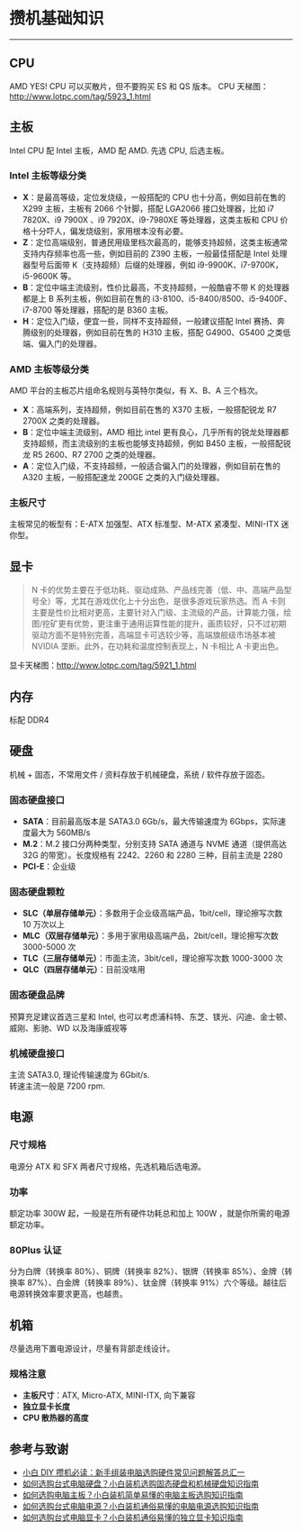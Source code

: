 # 攒机基础知识

---

## CPU

AMD YES!
CPU 可以买散片，但不要购买 ES 和 QS 版本。
CPU 天梯图：<http://www.lotpc.com/tag/5923_1.html>

## 主板

Intel CPU 配 Intel 主板，AMD 配 AMD. 先选 CPU, 后选主板。

### Intel 主板等级分类

* **X**：是最高等级，定位发烧级，一般搭配的 CPU 也十分高，例如目前在售的 X299 主板，主板有 2066 个针脚，搭配 LGA2066 接口处理器，比如 i7 7820X、i9 7900X 、i9 7920X、i9-7980XE 等处理器，这类主板和 CPU 价格十分吓人，偏发烧级别，家用根本没有必要。
* **Z**：定位高端级别，普通民用级里档次最高的，能够支持超频，这类主板通常支持内存频率也高一些，例如目前的 Z390 主板，一般最佳搭配是 Intel 处理器型号后面带 K（支持超频）后缀的处理器，例如 i9-9900K、i7-9700K，i5-9600K 等。
* **B**：定位中端主流级别，性价比最高，不支持超频，一般酷睿不带 K 的处理器都是上 B 系列主板，例如目前在售的 i3-8100、i5-8400/8500、i5-9400F、i7-8700 等处理器，搭配的是 B360 主板。
* **H**：定位入门级，便宜一些，同样不支持超频，一般建议搭配 Intel 赛扬、奔腾级别的处理器，例如目前在售的 H310 主板，搭配 G4900、G5400 之类低端、偏入门的处理器。

### AMD 主板等级分类

AMD 平台的主板芯片组命名规则与英特尔类似，有 X、B、A 三个档次。

* **X**：高端系列，支持超频，例如目前在售的 X370 主板，一般搭配锐龙 R7 2700X 之类的处理器。
* **B**：定位中端主流级别，AMD 相比 intel 更有良心，几乎所有的锐龙处理器都支持超频，而主流级别的主板也能够支持超频，例如 B450 主板，一般搭配锐龙 R5 2600、R7 2700 之类的处理器。
* **A**：定位入门级，不支持超频，一般适合偏入门的处理器，例如目前在售的 A320 主板，一般搭配速龙 200GE 之类的入门级处理器。
  
### 主板尺寸

主板常见的板型有：E-ATX 加强型、ATX 标准型、M-ATX 紧凑型、MINI-ITX 迷你型。

## 显卡

> N 卡的优势主要在于低功耗、驱动成熟、产品线完善（低、中、高端产品型号全）等，尤其在游戏优化上十分出色，是很多游戏玩家热选。而 A 卡则主要是性价比相对更高，主要针对入门级、主流级的产品，计算能力强，绘图/挖矿更有优势，更注重于通用运算性能的提升，画质较好，只不过初期驱动方面不是特别完善，高端显卡可选较少等，高端旗舰级市场基本被 NVIDIA 垄断。此外，在功耗和温度控制表现上，N 卡相比 A 卡更出色。

显卡天梯图：<http://www.lotpc.com/tag/5921_1.html>

## 内存

标配 DDR4

## 硬盘

机械 + 固态，不常用文件 / 资料存放于机械硬盘，系统 / 软件存放于固态。

### 固态硬盘接口

* **SATA**：目前最高版本是 SATA3.0 6Gb/s，最大传输速度为 6Gbps，实际速度最大为 560MB/s
* **M.2**：M.2 接口分两种类型，分别支持 SATA 通道与 NVME 通道（提供高达 32G 的带宽）。长度规格有 2242、2260 和 2280 三种，目前主流是 2280
* **PCI-E**：企业级

### 固态硬盘颗粒

* **SLC（单层存储单元）**：多数用于企业级高端产品，1bit/cell，理论擦写次数 10 万次以上
* **MLC（双层存储单元）**：多用于家用级高端产品，2bit/cell，理论擦写次数 3000-5000 次
* **TLC（三层存储单元）**：市面主流，3bit/cell，理论擦写次数 1000-3000 次
* **QLC（四层存储单元）**：目前没啥用

### 固态硬盘品牌

预算充足建议首选三星和 Intel, 也可以考虑浦科特、东芝、镁光、闪迪、金士顿、威刚、影驰、WD 以及海康威视等

### 机械硬盘接口
主流 SATA3.0, 理论传输速度为 6Gbit/s.  
转速主流一般是 7200 rpm.

## 电源

### 尺寸规格

电源分 ATX 和 SFX 两者尺寸规格，先选机箱后选电源。

### 功率

额定功率 300W 起，一般是在所有硬件功耗总和加上 100W ，就是你所需的电源额定功率。

### 80Plus 认证

分为白牌（转换率 80%）、铜牌（转换率 82%）、银牌（转换率 85%）、金牌（转换率 87%）、白金牌（转换率 89%）、钛金牌（转换率 91%）六个等级。越往后电源转换效率要求更高，也越贵。

## 机箱

尽量选用下置电源设计，尽量有背部走线设计。

### 规格注意

* **主板尺寸**：ATX, Micro-ATX, MINI-ITX, 向下兼容
* **独立显卡长度**
* **CPU 散热器的高度**

## 参考与致谢

* [小白 DIY 攒机必读：新手组装电脑选购硬件常见问题解答总汇一](https://mp.weixin.qq.com/s?__biz=MzI4ODYxNzEzNQ==&mid=2247490717&idx=1&sn=ab77359b6b14771aeb33f53f216dbea8&chksm=ec3afb5ddb4d724bf6232c7befbe77a3ad82191a217e1c0ad6ccc243e8814a5a53a581ab6a02&scene=21#wechat_redirect)
* [如何选购台式电脑硬盘？小白装机选购固态硬盘和机械硬盘知识指南](https://mp.weixin.qq.com/s?__biz=MzI4ODYxNzEzNQ==&mid=2247490762&idx=1&sn=f71c9a2164f6db0b9819e9cfae66f9bf&chksm=ec3afb0adb4d721c962a35f53760848992c1f78d6d16ec4bcdfa2bab32509dc30712520bb8d3&scene=21#wechat_redirect)
* [如何选购电脑主板？小白装机简单易懂的电脑主板选购知识指南](https://mp.weixin.qq.com/s?__biz=MzI4ODYxNzEzNQ==&mid=2247490217&idx=1&sn=a9760d298f052407fb57ec898c3077da&chksm=ec3afd69db4d747fc60874014dee31b1c9c6caaf53cd39a5032b61f07c223defb47d1de89b5d&scene=21#wechat_redirect)
* [如何选购台式电脑电源？小白装机通俗易懂的电脑电源选购知识指南](https://mp.weixin.qq.com/s?__biz=MzI4ODYxNzEzNQ==&mid=2247490362&idx=1&sn=d23b66e74268ed3a271516fd8f29c7c1&chksm=ec3afcfadb4d75ec59f0155390741c35d188ece5bbfe1385d2c6e06cc46438fb84ee3dfbf86f&scene=21#wechat_redirect)
* [如何选购台式电脑显卡？小白装机通俗易懂的独立显卡知识指南](https://mp.weixin.qq.com/s?__biz=MzI4ODYxNzEzNQ==&mid=2247490422&idx=1&sn=1bb56702f38f4bd3e94ec47460fbd7d7&chksm=ec3afcb6db4d75a08c7e969443e7a07b4b25667891937552f6a0435e76477c6a64a16b7abd50&scene=21#wechat_redirect)
